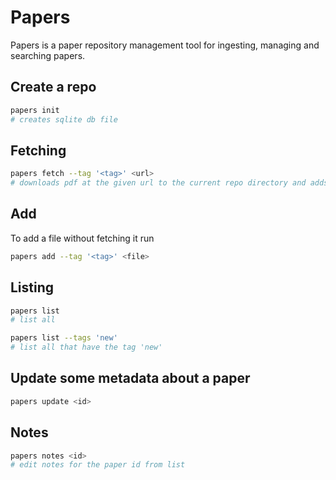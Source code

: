 # Papers

Papers is a paper repository management tool for ingesting, managing and searching papers.

## Create a repo

```sh
papers init
# creates sqlite db file
```

## Fetching

```sh
papers fetch --tag '<tag>' <url>
# downloads pdf at the given url to the current repo directory and adds the tags with them to the db
```

## Add

To add a file without fetching it run

```sh
papers add --tag '<tag>' <file>
```

## Listing

```sh
papers list
# list all

papers list --tags 'new'
# list all that have the tag 'new'
```

## Update some metadata about a paper

```sh
papers update <id> 
```

## Notes

```sh
papers notes <id>
# edit notes for the paper id from list
```